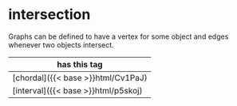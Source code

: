 # intersection

Graphs can be defined to have a vertex for some object and edges whenever two objects intersect.

| has this tag |
| --- |
| [chordal]({{< base >}}html/Cv1PaJ) |
| [interval]({{< base >}}html/p5skoj) |
